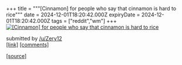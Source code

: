 +++
title = """[Cinnamon] for people who say that cinnamon is hard to rice"""
date = 2024-12-01T18:20:42.000Z
expiryDate = 2024-12-01T18:20:42.000Z
tags = ["reddit","wm"]
+++
[![[Cinnamon] for people who say that cinnamon is hard to rice](https://preview.redd.it/4ufccbi84a4e1.png?width=640&crop=smart&auto=webp&s=2284d4e51e791ed3084ecbc580eca4707e7a2fba "[Cinnamon] for people who say that cinnamon is hard to rice")](https://www.reddit.com/r/unixporn/comments/1h49mzh/cinnamon_for_people_who_say_that_cinnamon_is_hard/)

submitted by [/u/Zery12](https://www.reddit.com/user/Zery12)  
[\[link\]](https://i.redd.it/4ufccbi84a4e1.png) [\[comments\]](https://www.reddit.com/r/unixporn/comments/1h49mzh/cinnamon_for_people_who_say_that_cinnamon_is_hard/)

[[source]](https://www.reddit.com/r/unixporn/comments/1h49mzh/cinnamon_for_people_who_say_that_cinnamon_is_hard/)
